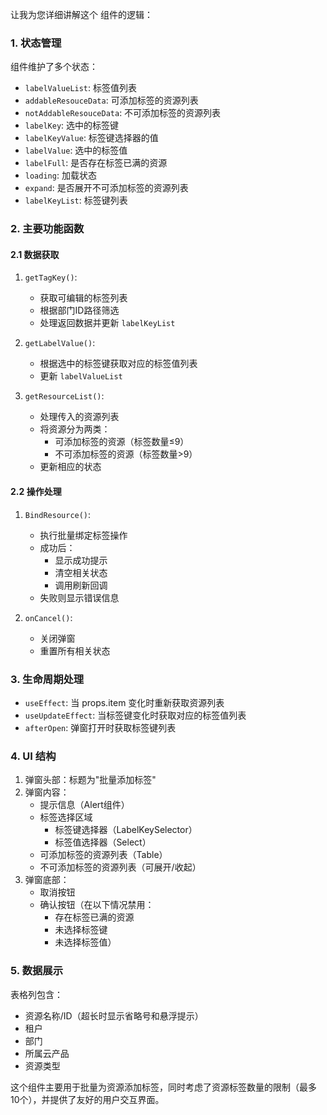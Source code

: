 让我为您详细讲解这个 <mcsymbol name="AddLabelModal" filename="addLabelModal.tsx" path="d:\code\console-plugin-resource-center\src\pages\resourceList\components\addLabelModal.tsx" startline="19" type="function"></mcsymbol> 组件的逻辑：

### 1. 状态管理
组件维护了多个状态：
- `labelValueList`: 标签值列表
- `addableResouceData`: 可添加标签的资源列表
- `notAddableResouceData`: 不可添加标签的资源列表
- `labelKey`: 选中的标签键
- `labelKeyValue`: 标签键选择器的值
- `labelValue`: 选中的标签值
- `labelFull`: 是否存在标签已满的资源
- `loading`: 加载状态
- `expand`: 是否展开不可添加标签的资源列表
- `labelKeyList`: 标签键列表

### 2. 主要功能函数

#### 2.1 数据获取
1. `getTagKey()`: 
   - 获取可编辑的标签列表
   - 根据部门ID路径筛选
   - 处理返回数据并更新 `labelKeyList`

2. `getLabelValue()`:
   - 根据选中的标签键获取对应的标签值列表
   - 更新 `labelValueList`

3. `getResourceList()`:
   - 处理传入的资源列表
   - 将资源分为两类：
     - 可添加标签的资源（标签数量≤9）
     - 不可添加标签的资源（标签数量>9）
   - 更新相应的状态

#### 2.2 操作处理
1. `BindResource()`:
   - 执行批量绑定标签操作
   - 成功后：
     - 显示成功提示
     - 清空相关状态
     - 调用刷新回调
   - 失败则显示错误信息

2. `onCancel()`:
   - 关闭弹窗
   - 重置所有相关状态

### 3. 生命周期处理
- `useEffect`: 当 props.item 变化时重新获取资源列表
- `useUpdateEffect`: 当标签键变化时获取对应的标签值列表
- `afterOpen`: 弹窗打开时获取标签键列表

### 4. UI 结构
1. 弹窗头部：标题为"批量添加标签"
2. 弹窗内容：
   - 提示信息（Alert组件）
   - 标签选择区域
     - 标签键选择器（LabelKeySelector）
     - 标签值选择器（Select）
   - 可添加标签的资源列表（Table）
   - 不可添加标签的资源列表（可展开/收起）
3. 弹窗底部：
   - 取消按钮
   - 确认按钮（在以下情况禁用：
     - 存在标签已满的资源
     - 未选择标签键
     - 未选择标签值）

### 5. 数据展示
表格列包含：
- 资源名称/ID（超长时显示省略号和悬浮提示）
- 租户
- 部门
- 所属云产品
- 资源类型

这个组件主要用于批量为资源添加标签，同时考虑了资源标签数量的限制（最多10个），并提供了友好的用户交互界面。
